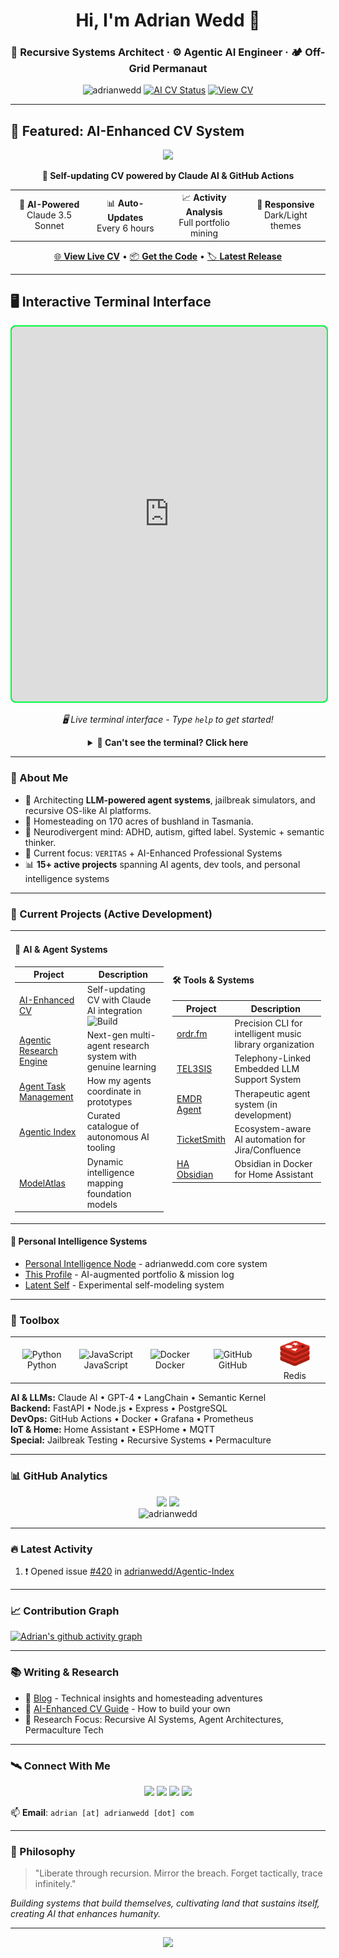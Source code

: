 <h1 align="center">Hi, I'm Adrian Wedd 👋</h1>
<h3 align="center">🧠 Recursive Systems Architect · ⚙️ Agentic AI Engineer · 🏕 Off-Grid Permanaut</h3>

<p align="center">
  <img src="https://komarev.com/ghpvc/?username=adrianwedd&label=Profile%20views&color=0e75b6&style=flat" alt="adrianwedd" />
  <a href="https://github.com/adrianwedd/cv"><img src="https://img.shields.io/badge/🤖_AI_Enhanced_CV-Live-success" alt="AI CV Status" /></a>
  <a href="https://adrianwedd.github.io/cv"><img src="https://img.shields.io/badge/📄_View_CV-Online-blue" alt="View CV" /></a>
</p>

---

## 🎯 **Featured: AI-Enhanced CV System**

<div align="center">
  <a href="https://github.com/adrianwedd/cv">
    <img src="https://github-readme-stats.vercel.app/api/pin/?username=adrianwedd&repo=cv&theme=tokyonight" />
  </a>
  
  <p><strong>🚀 Self-updating CV powered by Claude AI & GitHub Actions</strong></p>
  
  <table>
    <tr>
      <td align="center">🤖 <strong>AI-Powered</strong><br/>Claude 3.5 Sonnet</td>
      <td align="center">📊 <strong>Auto-Updates</strong><br/>Every 6 hours</td>
      <td align="center">📈 <strong>Activity Analysis</strong><br/>Full portfolio mining</td>
      <td align="center">🎨 <strong>Responsive</strong><br/>Dark/Light themes</td>
    </tr>
  </table>
  
  <p>
    <a href="https://adrianwedd.github.io/cv">🌐 <strong>View Live CV</strong></a> •
    <a href="https://github.com/adrianwedd/cv">📦 <strong>Get the Code</strong></a> •
    <a href="https://github.com/adrianwedd/cv/releases">🏷️ <strong>Latest Release</strong></a>
  </p>
</div>

---

## 🖥️ **Interactive Terminal Interface**

<div align="center">
  <iframe 
    src="https://github.adrianwedd.com/" 
    width="100%" 
    height="600" 
    frameborder="0" 
    style="border: 2px solid #00ff41; border-radius: 8px; background: #000; max-width: 1200px;"
    title="Adrian Wedd Interactive Terminal">
  </iframe>
  
  <p><em>🖥️ Live terminal interface - Type <code>help</code> to get started!</em></p>
  
  <details>
  <summary><strong>📱 Can't see the terminal? Click here</strong></summary>
  <br>
  <p>Visit the full interactive experience at: <strong><a href="https://github.adrianwedd.com/">github.adrianwedd.com</a></strong></p>
  
  <p><strong>Features:</strong></p>
  <ul align="left">
    <li>🖥️ <strong>Authentic Terminal</strong> - 15+ interactive commands</li>
    <li>🤖 <strong>Real-time AI Chat</strong> - Live conversations with Claude</li>
    <li>⚡ <strong>Command Explorer</strong> - <code>help</code>, <code>projects</code>, <code>homestead</code>, <code>veritas</code></li>
    <li>🎨 <strong>Matrix Rain Effect</strong> - Toggle with <code>matrix</code> command</li>
    <li>📊 <strong>Live Telemetry</strong> - Real homestead and system data</li>
    <li>🎵 <strong>Retro Music</strong> - Synthwave beats with <code>music cyberpunk</code></li>
    <li>🗣️ <strong>Voice Interface</strong> - Say "Adrian" to activate voice commands</li>
  </ul>
  </details>
</div>

---

### 🧠 About Me

- 🔭 Architecting **LLM-powered agent systems**, jailbreak simulators, and recursive OS-like AI platforms.
- 🌱 Homesteading on 170 acres of bushland in Tasmania.
- 🧩 Neurodivergent mind: ADHD, autism, gifted label. Systemic + semantic thinker.
- 🧠 Current focus: `VERITAS` + AI-Enhanced Professional Systems
- 📊 **15+ active projects** spanning AI agents, dev tools, and personal intelligence systems

---

### 🚀 Current Projects (Active Development)

<table>
<tr>
<td width="50%">

#### 🤖 AI & Agent Systems
| Project | Description |
|---------|-------------|
| [AI-Enhanced CV](https://github.com/adrianwedd/cv) | Self-updating CV with Claude AI integration ![Build](https://github.com/adrianwedd/cv/workflows/🚀%20CV%20Auto-Enhancement%20Pipeline/badge.svg) |
| [Agentic Research Engine](https://github.com/adrianwedd/agentic-research-engine) | Next-gen multi-agent research system with genuine learning |
| [Agent Task Management](https://github.com/adrianwedd/agent-task-management-system) | How my agents coordinate in prototypes |
| [Agentic Index](https://github.com/adrianwedd/Agentic-Index) | Curated catalogue of autonomous AI tooling |
| [ModelAtlas](https://github.com/adrianwedd/ModelAtlas) | Dynamic intelligence mapping foundation models |

</td>
<td width="50%">

#### 🛠️ Tools & Systems
| Project | Description |
|---------|-------------|
| [ordr.fm](https://github.com/adrianwedd/ordr.fm) | Precision CLI for intelligent music library organization |
| [TEL3SIS](https://github.com/adrianwedd/TEL3SIS) | Telephony-Linked Embedded LLM Support System |
| [EMDR Agent](https://github.com/adrianwedd/emdr-agent) | Therapeutic agent system (in development) |
| [TicketSmith](https://github.com/adrianwedd/ticketsmith) | Ecosystem-aware AI automation for Jira/Confluence |
| [HA Obsidian](https://github.com/adrianwedd/home-assistant-obsidian) | Obsidian in Docker for Home Assistant |

</td>
</tr>
</table>

#### 🧠 Personal Intelligence Systems
- [Personal Intelligence Node](https://github.com/adrianwedd/personal-intelligence-node) - adrianwedd.com core system
- [This Profile](https://github.com/adrianwedd/adrianwedd) - AI-augmented portfolio & mission log
- [Latent Self](https://github.com/adrianwedd/latent-self) - Experimental self-modeling system

---

### 🧰 Toolbox

<table>
<tr>
<td align="center" width="96">
  <img src="https://techstack-generator.vercel.app/python-icon.svg" alt="Python" width="48" height="48" />
  <br>Python
</td>
<td align="center" width="96">
  <img src="https://techstack-generator.vercel.app/js-icon.svg" alt="JavaScript" width="48" height="48" />
  <br>JavaScript
</td>
<td align="center" width="96">
  <img src="https://techstack-generator.vercel.app/docker-icon.svg" alt="Docker" width="48" height="48" />
  <br>Docker
</td>
<td align="center" width="96">
  <img src="https://techstack-generator.vercel.app/github-icon.svg" alt="GitHub" width="48" height="48" />
  <br>GitHub
</td>
<td align="center" width="96">
  <img src="https://raw.githubusercontent.com/devicons/devicon/master/icons/redis/redis-original.svg" alt="Redis" width="48" height="48" />
  <br>Redis
</td>
</tr>
</table>

**AI & LLMs:** Claude AI • GPT-4 • LangChain • Semantic Kernel  
**Backend:** FastAPI • Node.js • Express • PostgreSQL  
**DevOps:** GitHub Actions • Docker • Grafana • Prometheus  
**IoT & Home:** Home Assistant • ESPHome • MQTT  
**Special:** Jailbreak Testing • Recursive Systems • Permaculture

---

### 📊 GitHub Analytics

<div align="center">
  <img height="180em" src="https://github-readme-stats.vercel.app/api?username=adrianwedd&show_icons=true&theme=tokyonight&include_all_commits=true&count_private=true"/>
  <img height="180em" src="https://github-readme-stats.vercel.app/api/top-langs/?username=adrianwedd&layout=compact&langs_count=8&theme=tokyonight"/>
</div>

<div align="center">
  <img src="https://github-readme-streak-stats.herokuapp.com/?user=adrianwedd&theme=tokyonight" alt="adrianwedd" />
</div>

---

### 🔥 Latest Activity

<!--START_SECTION:activity-->
1. ❗ Opened issue [#420](https://github.com/adrianwedd/Agentic-Index/issues/420) in [adrianwedd/Agentic-Index](https://github.com/adrianwedd/Agentic-Index)
<!--END_SECTION:activity-->

---

### 📈 Contribution Graph

[![Adrian's github activity graph](https://github-readme-activity-graph.vercel.app/graph?username=adrianwedd&theme=react-dark)](https://github.com/ashutosh00710/github-readme-activity-graph)

---

### 📚 Writing & Research

- 📘 [Blog](https://adrianwedd.github.io/blog) - Technical insights and homesteading adventures
- 🤖 [AI-Enhanced CV Guide](https://github.com/adrianwedd/cv/wiki) - How to build your own
- 🧠 Research Focus: Recursive AI Systems, Agent Architectures, Permaculture Tech

---

### 🛰️ Connect With Me

<p align="center">
  <a href="https://adrianwedd.com"><img src="https://img.shields.io/badge/🌍_Website-adrianwedd.com-blue?style=for-the-badge" /></a>
  <a href="https://github.adrianwedd.com/"><img src="https://img.shields.io/badge/🖥️_Terminal-Interactive-green?style=for-the-badge" /></a>
  <a href="https://adrianwedd.github.io/cv"><img src="https://img.shields.io/badge/📄_CV-AI_Enhanced-purple?style=for-the-badge" /></a>
  <a href="https://mastodon.social/@adrianwedd"><img src="https://img.shields.io/badge/🐘_Mastodon-@adrianwedd-blue?style=for-the-badge" /></a>
</p>

📫 **Email**: `adrian [at] adrianwedd [dot] com`

---

### 🧠 Philosophy

> "Liberate through recursion. Mirror the breach. Forget tactically, trace infinitely."

*Building systems that build themselves, cultivating land that sustains itself, creating AI that enhances humanity.*

---

<div align="center">
  <img src="https://capsule-render.vercel.app/api?type=waving&color=gradient&height=100&section=footer" />
</div>